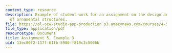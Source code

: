 ```yaml
---
content_type: resource
description: Example of student work for an assignment on the design and fabrication
  of ornamental structures.
file: https://ol-ocw-studio-app-production.s3.amazonaws.com/courses/4-510-digital-design-fabrication-fall-2008/13ec00f2117f61fb5900f819c2c5006b_assn5_example3.pdf
file_type: application/pdf
resourcetype: Document
title: Assignment 5, Example 3
uid: 13ec00f2-117f-61fb-5900-f819c2c5006b
---
```

